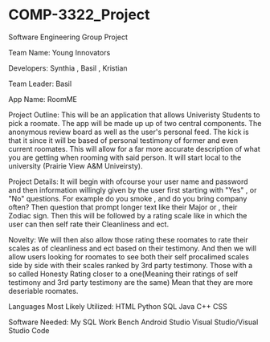 # COMP-3322_Project
Software Engineering Group Project

Team Name: Young Innovators

Developers: Synthia , Basil , Kristian


Team Leader: Basil

App Name: RoomME

Project Outline: This will be an application that allows Univeristy Students to pick a roomate.  The app will be made up up of two central components. The anonymous review board as well as the user's personal feed. The kick is that it since it will be based of personal testimony of former and even current roomates. This will allow for a far more accurate description of what you are getting when rooming with said person. 
It will start local to the university (Prairie View A&M Univeirsty).

Project Details: It will begin with ofcourse your user name and password and then information willingly given by the user first starting with "Yes" , or "No" questions. For example do you smoke , and do you bring company often? Then question that prompt longer text like their Major or , their Zodiac sign. Then this will be followed by a rating scale like in which the user can then self rate their Cleanliness and ect.

Novelty: We will then also allow those rating these roomates to rate their scales as of cleanliness and ect based on their testimony. And then we will allow users looking for roomates to see both their self procalimed scales side by side with their scales ranked by 3rd party testimony. Those with a so called Honesty Rating closer to a one(Meaning their ratings of self testimony and 3rd party testimony are the same) Mean that they are more deseriable roomates.

Languages Most Likely Utilized:
HTML
Python
SQL
Java
C++
CSS

Software Needed:
My SQL Work Bench
Android Studio
Visual Studio/Visual Studio Code




